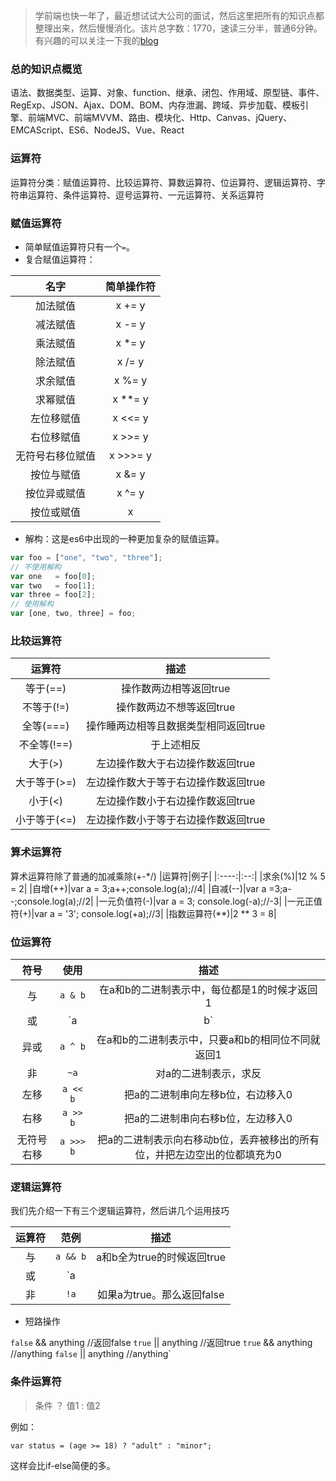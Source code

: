 > 学前端也快一年了，最近想试试大公司的面试，然后这里把所有的知识点都整理出来，然后慢慢消化。该片总字数：1770，速读三分半，普通6分钟。有兴趣的可以关注一下我的[blog](https://github.com/laihuamin/JS-total/issues)

### 总的知识点概览

语法、数据类型、运算、对象、function、继承、闭包、作用域、原型链、事件、RegExp、JSON、Ajax、DOM、BOM、内存泄漏、跨域、异步加载、模板引擎、前端MVC、前端MVVM、路由、模块化、Http、Canvas、jQuery、EMCAScript、ES6、NodeJS、Vue、React

### 运算符

运算符分类：赋值运算符、比较运算符、算数运算符、位运算符、逻辑运算符、字符串运算符、条件运算符、逗号运算符、一元运算符、关系运算符

### 赋值运算符

- 简单赋值运算符只有一个`=`。
- 复合赋值运算符：

|名字|简单操作符|
|:---:|:---:|
|加法赋值|x += y|
|减法赋值|x -= y|
|乘法赋值|x *= y|
|除法赋值|x /= y|
|求余赋值|x %= y|
|求幂赋值|x **= y|
|左位移赋值|x <<= y|
|右位移赋值|x >>= y|
|无符号右移位赋值|x >>>= y|
|按位与赋值|x &= y|
|按位异或赋值|x ^= y|
|按位或赋值|x |= y|

- 解构：这是es6中出现的一种更加复杂的赋值运算。

```js
var foo = ["one", "two", "three"];
// 不使用解构
var one   = foo[0];
var two   = foo[1];
var three = foo[2];
// 使用解构
var [one, two, three] = foo;
```

### 比较运算符

|运算符|描述|
|:---:|:---:|
|等于(==)|操作数两边相等返回true|
|不等于(!=)|操作数两边不想等返回true|
|全等(===)|操作睡两边相等且数据类型相同返回true|
|不全等(!==)|于上述相反|
|大于(>)|左边操作数大于右边操作数返回true|
|大于等于(>=)|左边操作数大于等于右边操作数返回true|
|小于(<)|左边操作数小于右边操作数返回true|
|小于等于(<=)|左边操作数小于等于右边操作数返回true|


### 算术运算符
算术运算符除了普通的加减乘除(+-*/)
|运算符|例子|
|:----:|:--:|
|求余(%)|12 % 5 = 2|
|自增(++)|var a = 3;a++;console.log(a);//4|
|自减(--)|var a =3;a--;console.log(a);//2|
|一元负值符(-)|var a = 3; console.log(-a);//-3|
|一元正值符(+)|var a = '3'; console.log(+a);//3|
|指数运算符(**)|2 ** 3 = 8|

### 位运算符

|符号|使用|描述|
|:--:|:--:|:--:|
|与|`a & b`|在a和b的二进制表示中，每位都是1的时候才返回1|
|或|`a | b`|在a和b的二进制表示中，只要有一位为1就可以返回1|
|异或|`a ^ b`|在a和b的二进制表示中，只要a和b的相同位不同就返回1|
|非|`~a`|对a的二进制表示，求反|
|左移|`a << b`|把a的二进制串向左移b位，右边移入0|
|右移|`a >> b`|把a的二进制串向右移b位，左边移入0|
|无符号右移|`a >>> b`|把a的二进制表示向右移动b位，丢弃被移出的所有位，并把左边空出的位都填充为0|


### 逻辑运算符

我们先介绍一下有三个逻辑运算符，然后讲几个运用技巧

|运算符|范例|描述|
|:--:|:--:|:----:|
|与|`a && b`|a和b全为true的时候返回true|
|或|`a || b`|a和b有一个为true，就返回true|
|非|`!a`|如果a为true。那么返回false|

- 短路操作

`false` && anything  //返回false
`true` || anything //返回true
`true` && anything //anything
`false` || anything //anything`

### 条件运算符

> 条件 ？ 值1 : 值2

例如：

`var status = (age >= 18) ? "adult" : "minor";`

这样会比if-else简便的多。